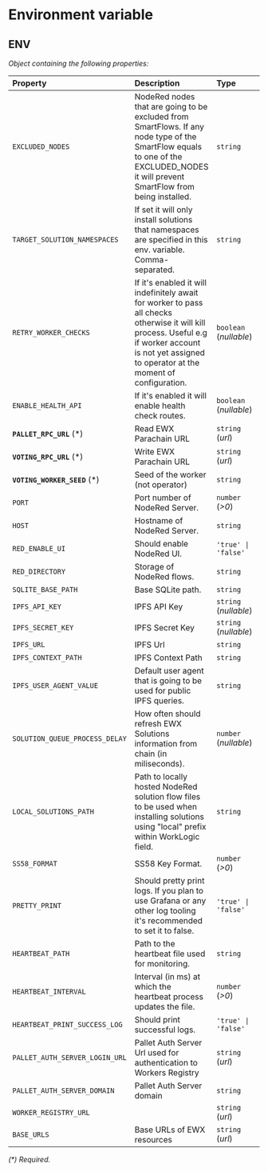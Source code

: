 # Environment variable

## ENV

_Object containing the following properties:_

| Property                       | Description                                                                                                                                                                                           | Type                   | Default                                                  |
| :----------------------------- | :---------------------------------------------------------------------------------------------------------------------------------------------------------------------------------------------------- | :--------------------- | :------------------------------------------------------- |
| `EXCLUDED_NODES`               | NodeRed nodes that are going to be excluded from SmartFlows. If any node type of the SmartFlow equals to one of the EXCLUDED_NODES it will prevent SmartFlow from being installed.                    | `string`               | `'file,file in,watch,exec'`                              |
| `TARGET_SOLUTION_NAMESPACES`   | If set it will only install solutions that namespaces are specified in this env. variable. Comma-separated.                                                                                           | `string`               |                                                          |
| `RETRY_WORKER_CHECKS`          | If it's enabled it will indefinitely await for worker to pass all checks otherwise it will kill process. Useful e.g if worker account is not yet assigned to operator at the moment of configuration. | `boolean` (_nullable_) | `true`                                                   |
| `ENABLE_HEALTH_API`            | If it's enabled it will enable health check routes.                                                                                                                                                   | `boolean` (_nullable_) | `true`                                                   |
| **`PALLET_RPC_URL`** (\*)      | Read EWX Parachain URL                                                                                                                                                                                | `string` (_url_)       |                                                          |
| **`VOTING_RPC_URL`** (\*)      | Write EWX Parachain URL                                                                                                                                                                               | `string` (_url_)       |                                                          |
| **`VOTING_WORKER_SEED`** (\*)  | Seed of the worker (not operator)                                                                                                                                                                     | `string`               |                                                          |
| `PORT`                         | Port number of NodeRed Server.                                                                                                                                                                        | `number` (_>0_)        | `8000`                                                   |
| `HOST`                         | Hostname of NodeRed Server.                                                                                                                                                                           | `string`               | `'localhost'`                                            |
| `RED_ENABLE_UI`                | Should enable NodeRed UI.                                                                                                                                                                             | `'true' \| 'false'`    | `'false'`                                                |
| `RED_DIRECTORY`                | Storage of NodeRed flows.                                                                                                                                                                             | `string`               | `'./node-red-data'`                                      |
| `SQLITE_BASE_PATH`             | Base SQLite path.                                                                                                                                                                                     | `string`               | `'./sqlite'`                                             |
| `IPFS_API_KEY`                 | IPFS API Key                                                                                                                                                                                          | `string` (_nullable_)  | `null`                                                   |
| `IPFS_SECRET_KEY`              | IPFS Secret Key                                                                                                                                                                                       | `string` (_nullable_)  | `null`                                                   |
| `IPFS_URL`                     | IPFS Url                                                                                                                                                                                              | `string`               | `'https://ipfs.io'`                                      |
| `IPFS_CONTEXT_PATH`            | IPFS Context Path                                                                                                                                                                                     | `string`               | `'/ipfs/'`                                               |
| `IPFS_USER_AGENT_VALUE`        | Default user agent that is going to be used for public IPFS queries.                                                                                                                                  | `string`               | `'ewx-worker-node-server'`                               |
| `SOLUTION_QUEUE_PROCESS_DELAY` | How often should refresh EWX Solutions information from chain (in miliseconds).                                                                                                                       | `number` (_nullable_)  | `20000`                                                  |
| `LOCAL_SOLUTIONS_PATH`         | Path to locally hosted NodeRed solution flow files to be used when installing solutions using "local" prefix within WorkLogic field.                                                                  | `string`               |                                                          |
| `SS58_FORMAT`                  | SS58 Key Format.                                                                                                                                                                                      | `number` (_>0_)        | `42`                                                     |
| `PRETTY_PRINT`                 | Should pretty print logs. If you plan to use Grafana or any other log tooling it's recommended to set it to false.                                                                                    | `'true' \| 'false'`    | `'false'`                                                |
| `HEARTBEAT_PATH`               | Path to the heartbeat file used for monitoring.                                                                                                                                                       | `string`               | `'heartbeat'`                                            |
| `HEARTBEAT_INTERVAL`           | Interval (in ms) at which the heartbeat process updates the file.                                                                                                                                     | `number` (_>0_)        | `5000`                                                   |
| `HEARTBEAT_PRINT_SUCCESS_LOG`  | Should print successful logs.                                                                                                                                                                         | `'true' \| 'false'`    | `'true'`                                                 |
| `PALLET_AUTH_SERVER_LOGIN_URL` | Pallet Auth Server Url used for authentication to Workers Registry                                                                                                                                    | `string` (_url_)       | `'https://auth.energywebx.com/api/auth/login'`           |
| `PALLET_AUTH_SERVER_DOMAIN`    | Pallet Auth Server domain                                                                                                                                                                             | `string`               | `'default'`                                              |
| `WORKER_REGISTRY_URL`          |                                                                                                                                                                                                       | `string` (_url_)       | `'https://workers-registry.energywebx.com'`              |
| `BASE_URLS`                    | Base URLs of EWX resources                                                                                                                                                                            | `string` (_url_)       | `'https://marketplace-cdn.energyweb.org/base_urls.json'` |

_(\*) Required._
